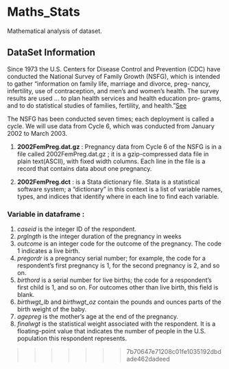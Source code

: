 # Maths_Stats
Mathematical analysis of dataset. 

## DataSet Information
Since  1973  the  U.S.  Centers  for  Disease  Control  and  Prevention  (CDC)
have  conducted  the  National  Survey  of  Family  Growth  (NSFG),  which  is
intended to gather “information on family life, marriage and divorce, preg-
nancy, infertility, use of contraception, and men’s and women’s health.  The
survey results are used ...  to plan health services and health education pro-
grams,  and  to  do  statistical  studies  of  families,  fertility,  and  health.”[See](
http://cdc.gov/nchs/nsfg.htm)

The  NSFG  has  been  conducted  seven  times;  each  deployment  is  called  a 
cycle. We will use data from Cycle 6, which was conducted from January 2002 to March 2003.

1. **2002FemPreg.dat.gz** :  Pregnancy data from Cycle 6 of the NSFG is in a file called
2002FemPreg.dat.gz ; it is a gzip-compressed data file in plain text(ASCII), with fixed
width columns.  Each line in the file is a record that contains data about one pregnancy.

2. **2002FemPreg.dct** : is a Stata dictionary file.  Stata is a statistical software system; a “dictionary” in this
context is a list of variable names, types, and indices that identify where in
each line to find each variable.

### Variable in dataframe :
1. *caseid* is the integer ID of the respondent.
2. *prglngth* is the integer duration of the pregnancy in weeks
3. *outcome* is an integer code for the outcome of the pregnancy. The code 1 indicates a live birth.
4. *pregordr* is  a  pregnancy  serial  number;  for  example,  the  code  for  a respondent’s first pregnancy is 1, for the second       pregnancy is 2, and so on.
5. *birthord* is a serial number for live births; the code for a respondent’s first child is 1, and so on.  For outcomes other than live birth, this field is blank.
6. *birthwgt_lb* and *birthwgt_oz* contain the pounds and ounces parts of the birth weight of the baby.
7. *agepreg* is the mother’s age at the end of the pregnancy.
8. *finalwgt* is the statistical weight associated with the respondent. It is a floating-point value that indicates the number of people in the U.S. population this respondent represents.
>>>>>>> 7b70647e71208c01fe1035192dbdade462dadeed
